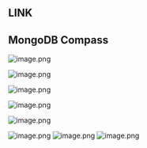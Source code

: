 ## LINK

## MongoDB Compass

![image.png](<https://github.com/erditona/Pemrog3WebService/blob/main/Week4/Tugas/1214031/ss/pendaftaranMaba(1).png>)

![image.png](<https://github.com/erditona/Pemrog3WebService/blob/main/Week4/Tugas/1214031/ss/pendaftaranMaba(2).png>)

![image.png](https://github.com/erditona/Pemrog3WebService/blob/main/Week4/Tugas/1214031/ss/daftarCamaba.png)

![image.png](https://github.com/erditona/Pemrog3WebService/blob/main/Week4/Tugas/1214031/ss/daftarJurusan.png)

![image.png](https://github.com/erditona/Pemrog3WebService/blob/main/Week4/Tugas/1214031/ss/daftarSekolah.png)

![image.png]()
![image.png]()
![image.png]()
